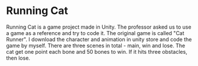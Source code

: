 # Running Cat
Running Cat is a game project made in Unity. The professor asked us to use a game as a reference and try to code it. 
The original game is called "Cat Runner". I download the character and animation in unity store and code the game by myself. There are three scenes in total - main, win and lose. The cat get one point each bone and 50 bones to win. If it hits three obstacles, then lose.
